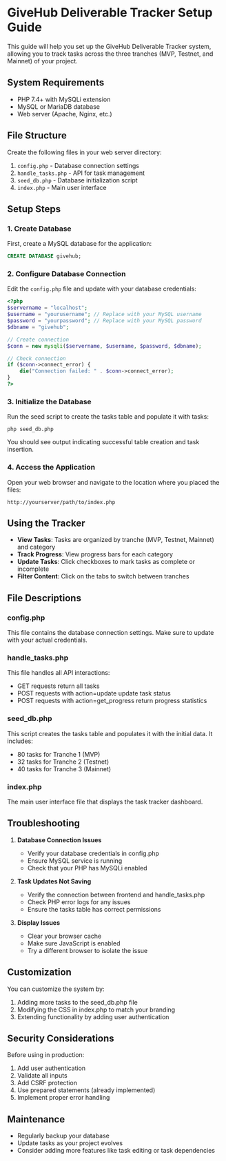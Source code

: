 # GiveHub Deliverable Tracker Setup Guide

This guide will help you set up the GiveHub Deliverable Tracker system, allowing you to track tasks across the three tranches (MVP, Testnet, and Mainnet) of your project.

## System Requirements

- PHP 7.4+ with MySQLi extension
- MySQL or MariaDB database
- Web server (Apache, Nginx, etc.)

## File Structure

Create the following files in your web server directory:

1. `config.php` - Database connection settings
2. `handle_tasks.php` - API for task management
3. `seed_db.php` - Database initialization script
4. `index.php` - Main user interface

## Setup Steps

### 1. Create Database

First, create a MySQL database for the application:

```sql
CREATE DATABASE givehub;
```

### 2. Configure Database Connection

Edit the `config.php` file and update with your database credentials:

```php
<?php
$servername = "localhost";
$username = "yourusername"; // Replace with your MySQL username
$password = "yourpassword"; // Replace with your MySQL password
$dbname = "givehub";

// Create connection
$conn = new mysqli($servername, $username, $password, $dbname);

// Check connection
if ($conn->connect_error) {
    die("Connection failed: " . $conn->connect_error);
}
?>
```

### 3. Initialize the Database

Run the seed script to create the tasks table and populate it with tasks:

```
php seed_db.php
```

You should see output indicating successful table creation and task insertion.

### 4. Access the Application

Open your web browser and navigate to the location where you placed the files:

```
http://yourserver/path/to/index.php
```

## Using the Tracker

- **View Tasks**: Tasks are organized by tranche (MVP, Testnet, Mainnet) and category
- **Track Progress**: View progress bars for each category
- **Update Tasks**: Click checkboxes to mark tasks as complete or incomplete
- **Filter Content**: Click on the tabs to switch between tranches

## File Descriptions

### config.php

This file contains the database connection settings. Make sure to update with your actual credentials.

### handle_tasks.php

This file handles all API interactions:
- GET requests return all tasks
- POST requests with action=update update task status
- POST requests with action=get_progress return progress statistics

### seed_db.php

This script creates the tasks table and populates it with the initial data. It includes:
- 80 tasks for Tranche 1 (MVP)
- 32 tasks for Tranche 2 (Testnet)
- 40 tasks for Tranche 3 (Mainnet)

### index.php

The main user interface file that displays the task tracker dashboard.

## Troubleshooting

1. **Database Connection Issues**
   - Verify your database credentials in config.php
   - Ensure MySQL service is running
   - Check that your PHP has MySQLi enabled

2. **Task Updates Not Saving**
   - Verify the connection between frontend and handle_tasks.php
   - Check PHP error logs for any issues
   - Ensure the tasks table has correct permissions

3. **Display Issues**
   - Clear your browser cache
   - Make sure JavaScript is enabled
   - Try a different browser to isolate the issue

## Customization

You can customize the system by:

1. Adding more tasks to the seed_db.php file
2. Modifying the CSS in index.php to match your branding
3. Extending functionality by adding user authentication

## Security Considerations

Before using in production:
1. Add user authentication
2. Validate all inputs
3. Add CSRF protection
4. Use prepared statements (already implemented)
5. Implement proper error handling

## Maintenance

- Regularly backup your database
- Update tasks as your project evolves
- Consider adding more features like task editing or task dependencies
